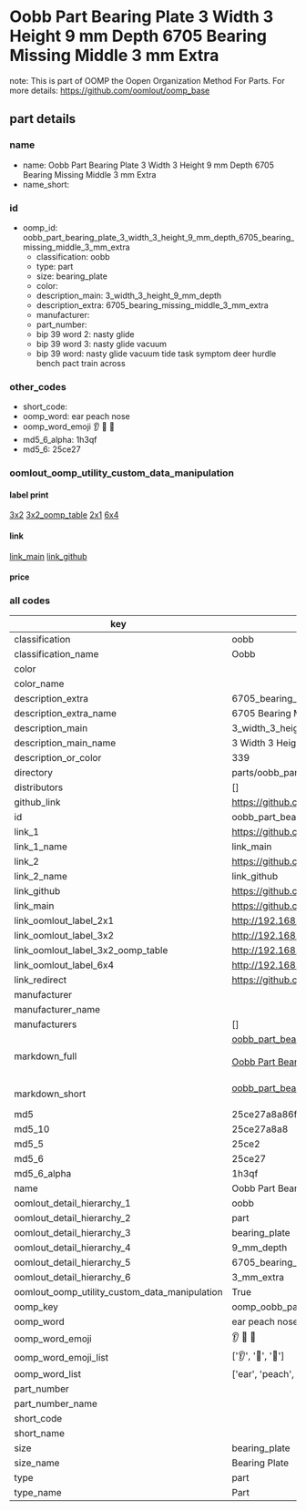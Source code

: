 # Oobb Part Bearing Plate 3 Width 3 Height 9 mm Depth 6705 Bearing Missing Middle 3 mm Extra  

note: This is part of OOMP the Oopen Organization Method For Parts. For more details: https://github.com/oomlout/oomp_base

##  part details
  







### name
* name: Oobb Part Bearing Plate 3 Width 3 Height 9 mm Depth 6705 Bearing Missing Middle 3 mm Extra
* name_short: 
### id
* oomp_id: oobb_part_bearing_plate_3_width_3_height_9_mm_depth_6705_bearing_missing_middle_3_mm_extra
  * classification: oobb
  * type: part
  * size: bearing_plate
  * color: 
  * description_main: 3_width_3_height_9_mm_depth
  * description_extra: 6705_bearing_missing_middle_3_mm_extra
  * manufacturer: 
  * part_number: 
  * bip 39 word 2: nasty glide
  * bip 39 word 3: nasty glide vacuum
  * bip 39 word: nasty glide vacuum tide task symptom deer hurdle bench pact train across

### other_codes
* short_code: 
* oomp_word: ear peach nose
* oomp_word_emoji :ear: :peach: :nose:
* md5_6_alpha: 1h3qf
* md5_6: 25ce27






### oomlout_oomp_utility_custom_data_manipulation
#### label print
[3x2](http://192.168.1.245:1112/?label=oomp%201h3qf)
[3x2_oomp_table](http://192.168.1.108:1112/?label=oomp%201h3qf)
[2x1](http://192.168.1.242:1112/?label=oomp%201h3qf)
[6x4](http://192.168.1.55:1112/?label=oomp%201h3qf)    

#### link

[link_main](https://github.com/oomlout/oomlout_oomp_version_1_messy/tree/main/parts/oobb_part_bearing_plate_3_width_3_height_9_mm_depth_6705_bearing_missing_middle_3_mm_extra) [link_github](https://github.com/oomlout/oomlout_oomp_version_1_messy/tree/main/parts/oobb_part_bearing_plate_3_width_3_height_9_mm_depth_6705_bearing_missing_middle_3_mm_extra)                             

#### price







### all codes 
| key | value |  
| --- | --- |  
| classification | oobb |  
| classification_name | Oobb |  
| color |  |  
| color_name |  |  
| description_extra | 6705_bearing_missing_middle_3_mm_extra |  
| description_extra_name | 6705 Bearing Missing Middle 3 mm Extra |  
| description_main | 3_width_3_height_9_mm_depth |  
| description_main_name | 3 Width 3 Height 9 mm Depth |  
| description_or_color | 339 |  
| directory | parts/oobb_part_bearing_plate_3_width_3_height_9_mm_depth_6705_bearing_missing_middle_3_mm_extra |  
| distributors | [] |  
| github_link | https://github.com/oomlout/oomlout_oomp_part_src/tree/main/parts/oobb_part_bearing_plate_3_width_3_height_9_mm_depth_6705_bearing_missing_middle_3_mm_extra |  
| id | oobb_part_bearing_plate_3_width_3_height_9_mm_depth_6705_bearing_missing_middle_3_mm_extra |  
| link_1 | https://github.com/oomlout/oomlout_oomp_version_1_messy/tree/main/parts/oobb_part_bearing_plate_3_width_3_height_9_mm_depth_6705_bearing_missing_middle_3_mm_extra |  
| link_1_name | link_main |  
| link_2 | https://github.com/oomlout/oomlout_oomp_version_1_messy/tree/main/parts/oobb_part_bearing_plate_3_width_3_height_9_mm_depth_6705_bearing_missing_middle_3_mm_extra |  
| link_2_name | link_github |  
| link_github | https://github.com/oomlout/oomlout_oomp_version_1_messy/tree/main/parts/oobb_part_bearing_plate_3_width_3_height_9_mm_depth_6705_bearing_missing_middle_3_mm_extra |  
| link_main | https://github.com/oomlout/oomlout_oomp_version_1_messy/tree/main/parts/oobb_part_bearing_plate_3_width_3_height_9_mm_depth_6705_bearing_missing_middle_3_mm_extra |  
| link_oomlout_label_2x1 | http://192.168.1.242:1112/?label=oomp%201h3qf |  
| link_oomlout_label_3x2 | http://192.168.1.245:1112/?label=oomp%201h3qf |  
| link_oomlout_label_3x2_oomp_table | http://192.168.1.108:1112/?label=oomp%201h3qf |  
| link_oomlout_label_6x4 | http://192.168.1.55:1112/?label=oomp%201h3qf |  
| link_redirect | https://github.com/oomlout/oomlout_oomp_version_1_messy/tree/main/parts/oobb_part_bearing_plate_3_width_3_height_9_mm_depth_6705_bearing_missing_middle_3_mm_extra |  
| manufacturer |  |  
| manufacturer_name |  |  
| manufacturers | [] |  
| markdown_full | [oobb_part_bearing_plate_3_width_3_height_9_mm_depth_6705_bearing_missing_middle_3_mm_extra](none)<br>[](none)<br>[Oobb Part Bearing Plate 3 Width 3 Height 9 Mm Depth 6705 Bearing Missing Middle 3 Mm Extra](none)<br><br> |  
| markdown_short | [oobb_part_bearing_plate_3_width_3_height_9_mm_depth_6705_bearing_missing_middle_3_mm_extra](none)<br><br> |  
| md5 | 25ce27a8a86f872b726f0e1de118c499 |  
| md5_10 | 25ce27a8a8 |  
| md5_5 | 25ce2 |  
| md5_6 | 25ce27 |  
| md5_6_alpha | 1h3qf |  
| name | Oobb Part Bearing Plate 3 Width 3 Height 9 mm Depth 6705 Bearing Missing Middle 3 mm Extra |  
| oomlout_detail_hierarchy_1 | oobb |  
| oomlout_detail_hierarchy_2 | part |  
| oomlout_detail_hierarchy_3 | bearing_plate |  
| oomlout_detail_hierarchy_4 | 9_mm_depth |  
| oomlout_detail_hierarchy_5 | 6705_bearing_missing_middle |  
| oomlout_detail_hierarchy_6 | 3_mm_extra |  
| oomlout_oomp_utility_custom_data_manipulation | True |  
| oomp_key | oomp_oobb_part_bearing_plate_3_width_3_height_9_mm_depth_6705_bearing_missing_middle_3_mm_extra |  
| oomp_word | ear peach nose |  
| oomp_word_emoji | :ear: :peach: :nose: |  
| oomp_word_emoji_list | [':ear:', ':peach:', ':nose:'] |  
| oomp_word_list | ['ear', 'peach', 'nose'] |  
| part_number |  |  
| part_number_name |  |  
| short_code |  |  
| short_name |  |  
| size | bearing_plate |  
| size_name | Bearing Plate |  
| type | part |  
| type_name | Part |  
